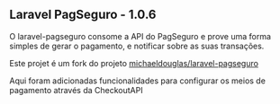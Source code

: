 ## Laravel PagSeguro - 1.0.6


O laravel-pagseguro consome a API do PagSeguro e prove uma forma 
simples de gerar o pagamento, e notificar sobre as suas transações.

Este projet é um fork do projeto [michaeldouglas/laravel-pagseguro](https://github.com/michaeldouglas/laravel-pagseguro)

Aqui foram adicionadas funcionalidades para configurar os meios de pagamento através da CheckoutAPI